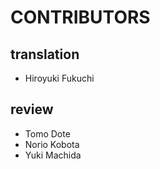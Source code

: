 # CONTRIBUTORS

## translation
* Hiroyuki Fukuchi

## review
* Tomo Dote
* Norio Kobota
* Yuki Machida
